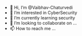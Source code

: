 - 👋 Hi, I’m @Vaibhav-Chaturvedi
- 👀 I’m interested in CyberSecurity
- 🌱 I’m currently learning security
- 💞️ I’m looking to collaborate on ...
- 📫 How to reach me ...

<!---
Vaibhav-Chaturvedii/Vaibhav-Chaturvedii is a ✨ special ✨ repository because its `README.md` (this file) appears on your GitHub profile.
You can click the Preview link to take a look at your changes.
--->
